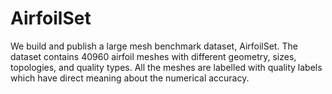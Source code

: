 # AirfoilSet
We build and publish a large mesh benchmark dataset, AirfoilSet. The dataset contains 40960 airfoil meshes with different geometry, sizes, topologies, and quality types. All the meshes are labelled with quality labels which have direct meaning about the numerical accuracy.
